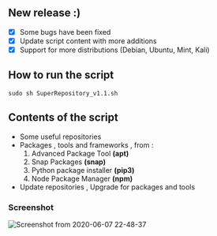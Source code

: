 ## New release :)
- [x]  Some bugs have been fixed
- [x] Update script content with more additions
- [x] Support for more distributions (Debian, Ubuntu, Mint, Kali)
## How to run the script
```
sudo sh SuperRepository_v1.1.sh
```
## Contents of the script
- Some useful repositories
- Packages , tools and frameworks , from :
  1. Advanced Package Tool __(apt)__
  1. Snap Packages __(snap)__
  1. Python package installer __(pip3)__
  1. Node Package Manager __(npm)__
- Update repositories , Upgrade for packages and tools
### Screenshot
![Screenshot from 2020-06-07 22-48-37](https://user-images.githubusercontent.com/34133187/83978570-2516a280-a911-11ea-8e37-44bf35f38e7d.png)
